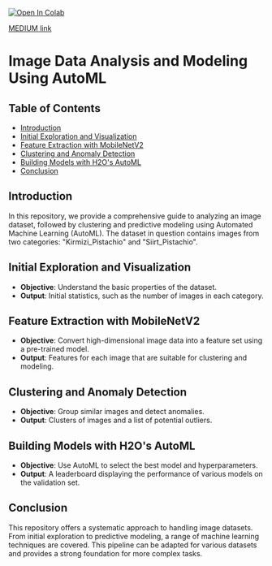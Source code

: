 [![Open In Colab](https://colab.research.google.com/assets/colab-badge.svg)](https://colab.research.google.com/github/Praneeth-18/DataMining5/blob/main/Image%20dataset/Image_dataset.ipynb)

[MEDIUM link](https://medium.com/@saipraneethk181200/exploratory-data-analysis-clustering-and-model-building-on-image-datasets-using-automl-ccf6b25e1189)

# Image Data Analysis and Modeling Using AutoML

## Table of Contents
- [Introduction](#introduction)
- [Initial Exploration and Visualization](#initial-exploration-and-visualization)
- [Feature Extraction with MobileNetV2](#feature-extraction-with-mobilenetv2)
- [Clustering and Anomaly Detection](#clustering-and-anomaly-detection)
- [Building Models with H2O's AutoML](#building-models-with-h2os-automl)
- [Conclusion](#conclusion)

## Introduction
In this repository, we provide a comprehensive guide to analyzing an image dataset, followed by clustering and predictive modeling using Automated Machine Learning (AutoML). The dataset in question contains images from two categories: "Kirmizi_Pistachio" and "Siirt_Pistachio".

## Initial Exploration and Visualization
- **Objective**: Understand the basic properties of the dataset.
- **Output**: Initial statistics, such as the number of images in each category.

## Feature Extraction with MobileNetV2
- **Objective**: Convert high-dimensional image data into a feature set using a pre-trained model.
- **Output**: Features for each image that are suitable for clustering and modeling.

## Clustering and Anomaly Detection
- **Objective**: Group similar images and detect anomalies.
- **Output**: Clusters of images and a list of potential outliers.

## Building Models with H2O's AutoML
- **Objective**: Use AutoML to select the best model and hyperparameters.
- **Output**: A leaderboard displaying the performance of various models on the validation set.

## Conclusion
This repository offers a systematic approach to handling image datasets. From initial exploration to predictive modeling, a range of machine learning techniques are covered. This pipeline can be adapted for various datasets and provides a strong foundation for more complex tasks.
